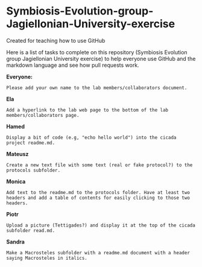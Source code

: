 # Symbiosis-Evolution-group-Jagiellonian-University-exercise
Created for teaching how to use GitHub



Here is a list of tasks to complete on this repository (Symbiosis Evolution group Jagiellonian University exercise) to help everyone use GitHub and the markdown language and see how pull requests work. 


**Everyone:**
	
	Please add your own name to the lab members/collaborators document. 
	
**Ela**

	Add a hyperlink to the lab web page to the bottom of the lab members/collaborators page. 

**Hamed**

	Display a bit of code (e.g, "echo hello world") into the cicada project readme.md. 
	
**Mateusz**

	Create a new text file with some text (real or fake protocol?) to the protocols subfolder. 

**Monica**

	Add text to the readme.md to the protocols folder. Have at least two headers and add a table of contents for easily clicking to those two headers. 
	
**Piotr**

	Upload a picture (Tettigades?) and display it at the top of the cicada subfolder read.md. 
	
**Sandra**

	Make a Macrosteles subfolder with a readme.md document with a header saying Macrosteles in italics.


